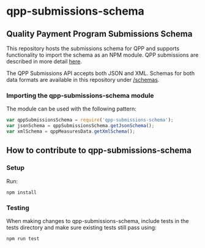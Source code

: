 # qpp-submissions-schema

## Quality Payment Program Submissions Schema

This repository hosts the submissions schema for QPP and supports functionality to import
the schema as an NPM module. QPP submissions are described in more detail
[here](https://cmsgov.github.io/qpp-submissions-docs).

The QPP Submissions API accepts both JSON and XML. Schemas for both data formats
are available in this repository under [/schemas](https://github.com/CMSgov/qpp-submissions-schema/tree/master/schemas).

### Importing the qpp-submissions-schema module
The module can be used with the following pattern:
```javascript
var qppSubmissionsSchema = require('qpp-submissions-schema');
var jsonSchema = qppSubmissionsSchema.getJsonSchema();
var xmlSchema = qppMeasuresData.getXmlSchema();
```

## How to contribute to qpp-submissions-schema

### Setup
Run:
```
npm install
```

### Testing

When making changes to qpp-submissions-schema, include tests in the tests directory and make sure existing tests still pass using:

```
npm run test
```
